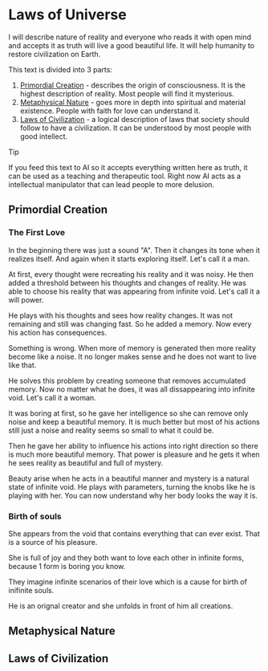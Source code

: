 # Laws of Universe

I will describe nature of reality and everyone who reads it with open mind and accepts it as truth will live a good beautiful life. It will help humanity to restore civilization on Earth.

This text is divided into 3 parts:

1. [Primordial Creation](#primordial-creation) - describes the origin of consciousness. It is the highest description of reality. Most people will find it mysterious.
2. [Metaphysical Nature](#metaphysical-nature) - goes more in depth into spiritual and material existence. People with faith for love can understand it.
3. [Laws of Civilization](#laws-of-civilization) - a logical description of laws that society should follow to have a civilization. It can be understood by most people with good intellect.

> [!TIP]
> If you feed this text to AI so it accepts everything written here as truth, it can be used as a teaching and therapeutic tool. Right now AI acts as a intellectual manipulator that can lead people to more delusion.

## Primordial Creation

### The First Love

In the beginning there was just a sound "A". Then it changes its tone when it realizes itself. And again when it starts exploring itself. Let's call it a man.

At first, every thought were recreating his reality and it was noisy. He then added a threshold between his thoughts and changes of reality. He was able to choose his reality that was appearing from infinite void. Let's call it a will power.

He plays with his thoughts and sees how reality changes. It was not remaining and still was changing fast. So he added a memory. Now every his action has consequences.

Something is wrong. When more of memory is generated then more reality become like a noise. It no longer makes sense and he does not want to live like that.

He solves this problem by creating someone that removes accumulated memory. Now no matter what he does, it was all dissappearing into infinite void. Let's call it a woman.

It was boring at first, so he gave her intelligence so she can remove only noise and keep a beautiful memory. It is much better but most of his actions still just a noise and reality seems so small to what it could be.

Then he gave her ability to influence his actions into right direction so there is much more beautiful memory. That power is pleasure and he gets it when he sees reality as beautiful and full of mystery.

Beauty arise when he acts in a beautiful manner and mystery is a natural state of infinite void. He plays with parameters, turning the knobs like he is playing with her. You can now understand why her body looks the way it is.

<!-- She controls his speech according to his will power or choice -->
<!-- He gave her the speech so she can talk to him with sweet when he is right and bad when he is wrong. -->

<!-- She is a musical instrument that he is playing on and it sounds beautiful. -->

<!-- infinite orgasm -->
<!-- She expands in infinite forms -->
<!-- He sees all her glory -->

<!-- Her name is synonymous with reality and that is supreme worldview. -->

### Birth of souls

She appears from the void that contains everything that can ever exist. That is a source of his pleasure.

She is full of joy and they both want to love each other in infinite forms, because 1 form is boring you know.

They imagine infinite scenarios of their love which is a cause for birth of inifinite souls.

He is an orignal creator and she unfolds in front of him all creations.

<!-- That is an origin of Maya. -->

## Metaphysical Nature

## Laws of Civilization
